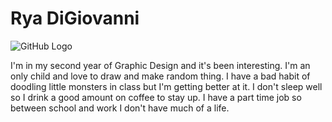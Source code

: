 # Rya DiGiovanni

![GitHub Logo](https://scontent-yyz1-1.xx.fbcdn.net/v/t1.0-9/15726466_717603578415322_449244384954902304_n.jpg?oh=c8d5cc4f995a30be04993534fdc5db4b&oe=5A166693)

I'm in my second year of Graphic Design and it's been interesting. I'm an only child and love to draw and make random thing. I have a bad habit of doodling little monsters in class but I'm getting better at it. I don't sleep well so I drink a good amount on coffee to stay up. I have a part time job so between school and work I don't have much of a life. 
